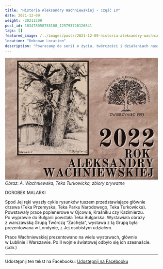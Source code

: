 ```yaml
---
title: "Historia Aleksandry Wachniewskiej - część IV"
date: 2021-12-09
weight: -20211209
post_id: 103478058758108_129793726126541
tags: []
featured_image: /../images/posts/2021-12-09-historia-aleksandry-wachniewskiej---czesc.jpg
location: "Unknown Location"
description: "Powracamy do serii o życiu, twórczości i działaniach naszej Patronki - Aleksandry Wachniewskiej...."
---
```


![Obraz: A. Wachniewska, Teka Turkowicka, zbiory prywatne](/images/posts/2021-12-09-historia-aleksandry-wachniewskiej---czesc.jpg)
*Obraz: A. Wachniewska, Teka Turkowicka, zbiory prywatne*



DOROBEK MALARKI

Spod Jej ręki wyszły cykle rysunków tuszem przedstawiające głównie drzewa (Teka Przemyska, Teka Parku Narodowego, Teka Turkowicka). Powstawały prace poplenerowe w Ojcowie, Kraśniku czy Kazimierzu. Po wyprawie do Bułgarii powstała Teka Bułgarska.
Wystawiała obrazy z warszawską Grupą Twórczą “Zachęta”, wystawa z tą Grupą była prezentowana w Londynie, z Jej osobistym udziałem.

Prace Wachniewskiej prezentowano na wielu wystawach, głównie w Lublinie i Warszawie. Po II wojnie światowej odbyło się ich szesnaście. (cdn.)


---

Udostępnij ten tekst na Facebooku:
[Udostępnij na Facebooku](https://www.facebook.com/sharer/sharer.php?u=https://stowarzyszeniewachniewskiej.pl/posts/Kochani)

<script type="application/ld+json">
{
  "@context": "https://schema.org",
  "@type": "BlogPosting",
  "headline": "Historia Aleksandry Wachniewskiej - część IV",
  "datePublished": "2021-12-09",
  "dateModified": "2021-12-09",
  "author": {
    "@type": "Organization",
    "name": "Stowarzyszenie im. Aleksandry Wachniewskiej"
  },
  "publisher": {
    "@type": "Organization",
    "name": "Stowarzyszenie im. Aleksandry Wachniewskiej",
    "logo": {
      "@type": "ImageObject",
      "url": "https://stowarzyszeniewachniewskiej.pl/images/logo/logo.svg"
    }
  },
  "mainEntityOfPage": {
    "@type": "WebPage",
    "@id": "https://stowarzyszeniewachniewskiej.pl/posts/historia-aleksandry-wachniewskiej---czesc"
  },
  "image": {
    "@type": "ImageObject",
    "url": "https://stowarzyszeniewachniewskiej.pl//images/posts/2021-12-09-historia-aleksandry-wachniewskiej---czesc.jpg"
  },
  "articleSection": "Dziedzictwo Kulturowe i Zabytki",
  "keywords": "[]",
  "wordCount": 91,
  "articleBody": "czesc.jpg\nlocation: \"Unknown Location\"\ndescription: \"Powracamy do serii o życiu, twórczości i działaniach naszej Patronki - Aleksandry Wachniewskiej....\"\n\n\nDOROBEK MALARKI\n\nSpod Jej ręki wyszły cykle rysunków tuszem przedstawiające głównie drzewa (Teka Przemyska, Teka Parku Narodowego, Teka Turkowicka). Powstawały prace poplenerowe w Ojcowie, Kraśniku czy Kazimierzu. Po wyprawie do Bułgarii powstała Teka Bułgarska.\nWystawiała obrazy z warszawską Grupą Twórczą “Zachęta”, wystawa z tą Grupą była prezentowana w Londynie, z Jej osobistym udziałem.\n\nPrace Wachniewskiej prezentowano na wielu wystawach, głównie w Lublinie i Warszawie. Po II wojnie światowej odbyło się ich szesnaście. (cdn.)",
  "description": "Powracamy do serii o życiu, twórczości i działaniach naszej Patronki - Aleksandry Wachniewskiej....",
  "copyrightHolder": null
}
</script>
<script type="application/ld+json">
{
  "@context": "https://schema.org",
  "@type": "BreadcrumbList",
  "itemListElement": [
    {
      "@type": "ListItem",
      "position": 1,
      "name": "Home",
      "item": "https://stowarzyszeniewachniewskiej.pl"
    },
    {
      "@type": "ListItem",
      "position": 2,
      "name": "posts",
      "item": "https://stowarzyszeniewachniewskiej.pl/posts"
    },
    {
      "@type": "ListItem",
      "position": 3,
      "name": "Historia Aleksandry Wachniewskiej - część IV",
      "item": "https://stowarzyszeniewachniewskiej.pl/posts/historia-aleksandry-wachniewskiej---czesc"
    }
  ]
}
</script>
